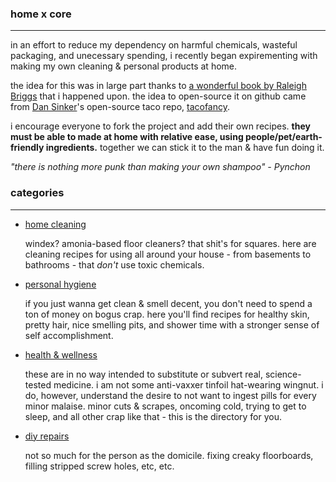 ### home x core

---

in an effort to reduce my dependency on harmful chemicals, wasteful packaging, and unecessary spending, i recently began expirementing with making my own cleaning & personal products at home. 

the idea for this was in large part thanks to [a wonderful book by Raleigh Briggs](http://microcosmpublishing.com/catalog/books/2333/) that i happened upon. the idea to open-source it on github came from [Dan Sinker](https://github.com/sinker)'s open-source taco repo, [tacofancy](https://github.com/sinker/tacofancy).

i encourage everyone to fork the project and add their own recipes. **they must be able to made at home with relative ease, using people/pet/earth-friendly ingredients.** together we can stick it to the man & have fun doing it.

_"there is nothing more punk than making your own shampoo"_
_- Pynchon_

### categories

---

 - [home cleaning](/home-cleaning)

 	windex? amonia-based floor cleaners? that shit's for squares. here are cleaning recipes for using all around your house - from basements to bathrooms - that *don't* use toxic chemicals.


 - [personal hygiene](/personal-hygiene) 

 	if you just wanna get clean & smell decent, you don't need to spend a ton of money on bogus crap. here you'll find recipes for healthy skin, pretty hair, nice smelling pits, and shower time with a stronger sense of self accomplishment.


 - [health & wellness](/health-wellness)

 	these are in no way intended to substitute or subvert real, science-tested medicine. i am not some anti-vaxxer tinfoil hat-wearing wingnut. i do, however, understand the desire to not want to ingest pills for every minor malaise. minor cuts & scrapes, oncoming cold, trying to get to sleep, and all other crap like that - this is the directory for you. 


 - [diy repairs](diy-repairs)

 	not so much for the person as the domicile. fixing creaky floorboards, filling stripped screw holes, etc, etc. 
